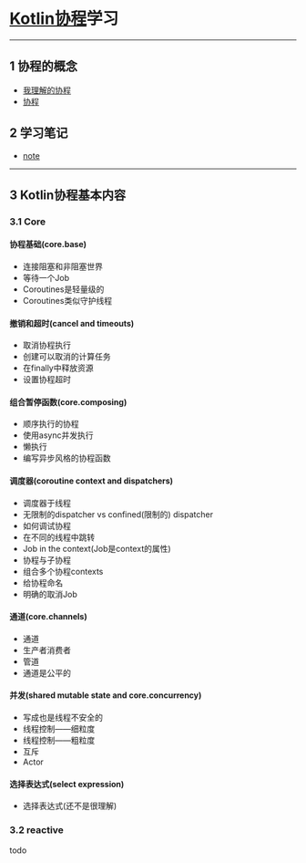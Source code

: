 # [Kotlin协程](https://github.com/Kotlin/kotlinx.coroutines)学习

---
## 1 协程的概念

- [我理解的协程](https://www.zybuluo.com/kuailezhishang/note/128823)
- [协程](http://www.liaoxuefeng.com/wiki/001374738125095c955c1e6d8bb493182103fac9270762a000/0013868328689835ecd883d910145dfa8227b539725e5ed000)
 
 ## 2 学习笔记
 
 - [note](note)
 
 ---
## 3 Kotlin协程基本内容

### 3.1 Core

#### 协程基础(core.base)

- 连接阻塞和非阻塞世界
- 等待一个Job
- Coroutines是轻量级的
- Coroutines类似守护线程
    
####  撤销和超时(cancel and timeouts)

- 取消协程执行
- 创建可以取消的计算任务
- 在finally中释放资源
- 设置协程超时
    
#### 组合暂停函数(core.composing)

- 顺序执行的协程
- 使用async并发执行
- 懒执行
- 编写异步风格的协程函数
    
####  调度器(coroutine context and dispatchers)

- 调度器于线程
- 无限制的dispatcher vs confined(限制的) dispatcher
- 如何调试协程
- 在不同的线程中跳转
- Job in the context(Job是context的属性)
- 协程与子协程
- 组合多个协程contexts
- 给协程命名
- 明确的取消Job

####  通道(core.channels)

- 通道
- 生产者消费者
- 管道
- 通道是公平的

####  并发(shared mutable state and core.concurrency)

- 写成也是线程不安全的
- 线程控制——细粒度
- 线程控制——粗粒度
- 互斥
- Actor

#### 选择表达式(select expression)

- 选择表达式(还不是很理解)


### 3.2 reactive

todo
